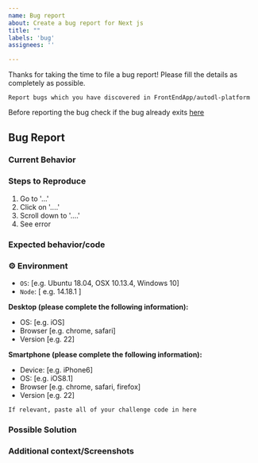 ```yaml
---
name: Bug report
about: Create a bug report for Next js 
title: ""
labels: 'bug'
assignees: ''

---
```


<!-- 
  Please note this template is only to report bugs found in Frontend of Autodl.
  FontEndApp/autodl-platform uses Nextjs in frontend, follow the guide (https://github.com/Auto-DL/Auto-DL/tree/main/FrontEndApp/autodl-platform)
  to run the code in your localhost before creating the bug report.  
-->

Thanks for taking the time to file a bug report! Please fill the details as completely as possible. 

```
Report bugs which you have discovered in FrontEndApp/autodl-platform
```

Before reporting the bug check if the bug already exits [here](https://github.com/Auto-DL/Auto-DL/issues)


## Bug Report

<!-- Please try to summarize the bug in a few lines -->

### Current Behavior
<!-- A clear and concise description of the behavior.  If possible please provide a minimal code sample or steps to replicate the issue -->


### Steps to Reproduce
1. Go to '...'
2. Click on '....'
3. Scroll down to '....'
4. See error


### Expected behavior/code
<!-- A clear and concise description of what you expected to happen (or code). -->


### ⚙️ Environment

- `OS`: [e.g. Ubuntu 18.04, OSX 10.13.4, Windows 10]
- `Node`: [ e.g. 14.18.1 ]

**Desktop (please complete the following information):**
 - OS: [e.g. iOS]
 - Browser [e.g. chrome, safari]
 - Version [e.g. 22]

**Smartphone (please complete the following information):**
 - Device: [e.g. iPhone6]
 - OS: [e.g. iOS8.1]
 - Browser [e.g. chrome, safari, firefox]
 - Version [e.g. 22]


``` 
If relevant, paste all of your challenge code in here
```


<!-- Optional Sections below. Remove if not being used -->

### Possible Solution
<!-- In case you have any suggestions/fixes -->

### Additional context/Screenshots
<!-- Add any other context about the problem here. As this is a frontend bug it's highly recommended to attach screenshots -->


<!-- 
  Please note by far the quickest way to get a new feature is to file a Pull Request.
  We will consider your request but it may be closed if it's something we're not actively planning to work on.
 -->

